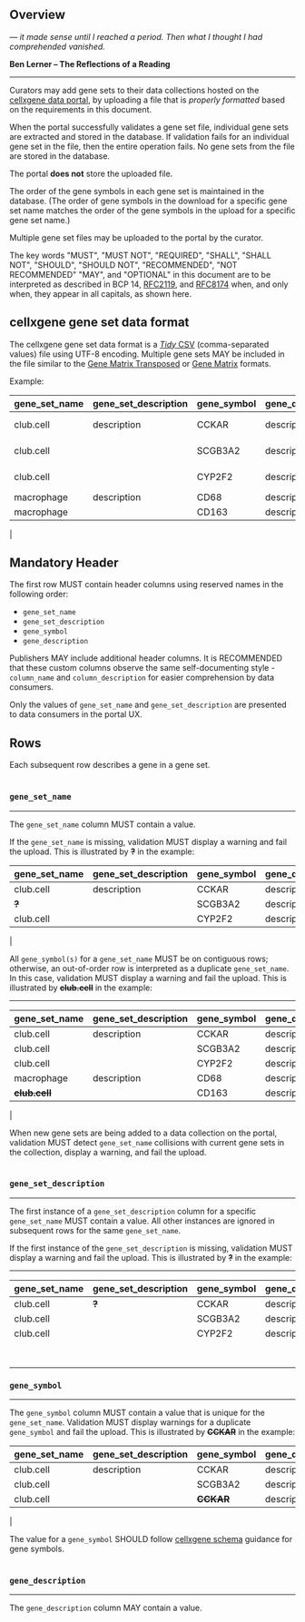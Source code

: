 
## Overview

*— it made sense until I reached a period. Then what I thought I had comprehended vanished.*

**Ben Lerner – The Reflections of a Reading**

---

Curators may add gene sets to their data collections hosted on the [cellxgene data portal](https://cellxgene.cziscience.com), by uploading a file that is *properly formatted* based on the requirements in this document.

When the portal successfully validates a gene set file, individual gene sets are extracted and stored in the database. If validation fails for an individual gene set in the file, then the entire operation fails. No gene sets from the file are stored in the database.

The portal **does not** store the uploaded file. 

The order of the gene symbols in each gene set is maintained in the database. (The order of gene symbols in the download for a specific gene set name matches the order of the gene symbols in the upload for a specific gene set name.)

Multiple gene set files may be uploaded to the portal by the curator. 

The key words "MUST", "MUST NOT", "REQUIRED", "SHALL", "SHALL NOT", "SHOULD", "SHOULD NOT", "RECOMMENDED", "NOT RECOMMENDED" "MAY", and "OPTIONAL" in this document are to be interpreted as described in BCP 14, [RFC2119](https://www.rfc-editor.org/rfc/rfc2119.txt), and [RFC8174](https://www.rfc-editor.org/rfc/rfc8174.txt) when, and only when, they appear in all capitals, as shown here.

## cellxgene gene set data format
  
The cellxgene gene set data format is a [*Tidy* CSV](./gene_sets_example.csv) (comma-separated values) file using UTF-8 encoding. Multiple gene sets MAY be included in the file similar to the [Gene Matrix Transposed](https://software.broadinstitute.org/cancer/software/gsea/wiki/index.php/Data_formats#GMT:_Gene_Matrix_Transposed_file_format_.28.2A.gmt.29) or [Gene Matrix](https://software.broadinstitute.org/cancer/software/gsea/wiki/index.php/Data_formats#GMX:_Gene_MatriX_file_format_.28.2A.gmx.29) formats.



Example:

| gene_set_name | gene_set_description | gene_symbol | gene_description | provenance1      | provenance1_description |
|---------------|----------------------|-------------|------------------|------------------|-------------------------|
| club.cell     | description          | CCKAR       | description      | Pubmed ID XYZ123 | Primary Pubmed ID       |
| club.cell     |                      | SCGB3A2     | description      | Pubmed ID ABC456 | Primary Pubmed ID       |
| club.cell     |                      | CYP2F2      | description      | Pubmed ID DCF678 | Primary Pubmed ID       |
| macrophage    | description          | CD68        | description      |                  |                         |
| macrophage    |                      | CD163       | description      |                  |                         |
|

## Mandatory Header

The first row MUST contain header columns using reserved names in the following order:

* `gene_set_name`
* `gene_set_description`
* `gene_symbol`
* `gene_description`

Publishers MAY include additional header columns. It is RECOMMENDED that these custom columns observe the same self-documenting style - `column_name` and `column_description` for easier comprehension by data consumers.

Only the values of `gene_set_name` and `gene_set_description` are presented to data consumers in the portal UX. 

## Rows

Each subsequent row describes a gene in a gene set.
<br><br>

### `gene_set_name`

---

The `gene_set_name` column MUST contain a value.

If the `gene_set_name` is missing, validation MUST display a warning and fail the upload. This is illustrated by **~~?~~** in the example:

| gene_set_name | gene_set_description | gene_symbol | gene_description |
|---------------|----------------------|-------------|------------------|
| club.cell     | description          | CCKAR       | description      |
|     **~~?~~** |                      | SCGB3A2     | description      |
| club.cell     |                      | CYP2F2      | description      |
|

All `gene_symbol(s)` for a `gene_set_name` MUST be on contiguous rows; otherwise, an out-of-order row is interpreted as a duplicate `gene_set_name`. In this case, validation MUST display a warning and fail the upload. This is illustrated by **~~club.cell~~** in the example:

---
| gene_set_name | gene_set_description | gene_symbol | gene_description |
|---------------|----------------------|-------------|------------------|
| club.cell     | description          | CCKAR       | description      |
| club.cell     |                      | SCGB3A2     | description      |
| club.cell     |                      | CYP2F2      | description      |
| macrophage    | description          | CD68        | description      |
| **~~club.cell~~**     |                      | CD163       | description      |
|

When new gene sets are being added to a data collection on the portal, validation MUST detect `gene_set_name` collisions with current gene sets in the collection, display a warning, and fail the upload.  <br><br>

### `gene_set_description`

---

The first instance of a `gene_set_description` column for a specific `gene_set_name` MUST contain a value. All other instances are ignored in subsequent rows for the same `gene_set_name`.

If the first instance of the `gene_set_description` is missing, validation MUST display a warning and fail the upload. This is illustrated by **~~?~~** in the example:

---

| gene_set_name | gene_set_description | gene_symbol | gene_description |
|---------------|----------------------|-------------|------------------|
| club.cell     |        **~~?~~**              | CCKAR       | description      |
| club.cell     |                      | SCGB3A2     | description      |
| club.cell     |                      | CYP2F2      | description      |
|  <br><br>

### `gene_symbol`

---

The `gene_symbol` column MUST contain a value that is unique for the `gene_set_name`. Validation MUST display warnings for a duplicate `gene_symbol` and fail the upload. This is illustrated by **~~CCKAR~~** in the example:

| gene_set_name | gene_set_description | gene_symbol | gene_description |
|---------------|----------------------|-------------|------------------|
| club.cell     | description          | CCKAR       | description      |
| club.cell     |                      | SCGB3A2     | description      |
| club.cell     |                      | **~~CCKAR~~**   | description      |
|

The value for a `gene_symbol` SHOULD follow [cellxgene schema](https://github.com/chanzuckerberg/single-cell-curation/blob/main/docs/corpora_schema.md) guidance for gene symbols. <br><br>

### `gene_description`

---

The `gene_description` column MAY contain a value.